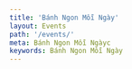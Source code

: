 ```yaml
---
title: 'Bánh Ngon Mỗi Ngày'
layout: Events
path: '/events/'
meta: Bánh Ngon Mỗi Ngàyc
keywords: Bánh Ngon Mỗi Ngày
---
```

